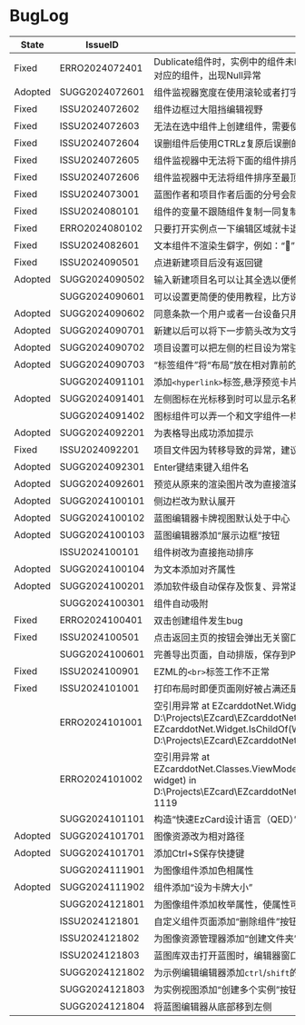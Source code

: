 # BugLog

|State|IssueID|Description|
|---|---|---|
|Fixed|ERRO2024072401|Dublicate组件时，实例中的组件未Dublicate，导致出现编辑蓝图中被Dublicate的组件的属性时，找不到实例中对应的组件，出现Null异常|
|Adopted|SUGG2024072601|组件监视器宽度在使用滚轮或者打字的时候不稳定|
|Fixed|ISSU2024072602|组件边框过大阻挡编辑视野|
|Fixed|ISSU2024072603|无法在选中组件上创建组件，需要使用鼠标功能才能取消选中|
|Fixed|ISSU2024072604|误删组件后使用CTRLz复原后误删的组件排序错误|
|Fixed|ISSU2024072605|组件监视器中无法将下面的组件排序至上面的组件下|
|Fixed|ISSU2024072606|组件监视器中无法将组件排序至最顶层|
|Fixed|ISSU2024073001|蓝图作者和项目作者后面的分号会随着保存打开越来越多|
|Fixed|ISSU2024080101|组件的变量不跟随组件复制一同复制|
|Fixed|ERRO2024080102|只要打开实例点一下编辑区域就卡退|
|Fixed|ISSU2024082601|文本组件不渲染生僻字，例如：“𬑡”|
|Fixed|ISSU2024090501|点进新建项目后没有返回键|
|Adopted|SUGG2024090502|输入新建项目名可以让其全选以便修改和删除|
||SUGG2024090601|可以设置更简便的使用教程，比方说插入箭头说明用途|
|Adopted|SUGG2024090602|同意条款一个用户或者一台设备只用同意一次就可以，不用每次都点同意（修改条款）|
|Adopted|SUGG2024090701|新建以后可以将下一步箭头改为文字版放在右下，箭头不明显|
|Adopted|SUGG2024090702|项目设置可以把左侧的栏目设为常驻，更加直观看出总概，更加方便进行卡牌设计|
|Adopted|SUGG2024090703|“标签组件”将“布局”放在相对靠前的位置|
||SUGG2024091101|添加`<hyperlink>`标签,悬浮预览卡片|
|Adopted|SUGG2024091401|左侧图标在光标移到时可以显示名称|
||SUGG2024091402|图标组件可以弄一个和文字组件一样的更明显的模拟表现|
|Adopted|SUGG2024092201|为表格导出成功添加提示|
|Fixed|ISSU2024092201|项目文件因为转移导致的异常，建议改为打开ezp文件后立即修改ProjecfLocation|
|Adopted|SUGG2024092301|Enter键结束键入组件名|
|Adopted|SUGG2024092601|预览从原来的渲染图片改为直接渲染控件，大体量控件集合改为虚拟化|
|Adopted|SUGG2024100101|侧边栏改为默认展开|
|Adopted|SUGG2024100102|蓝图编辑器卡牌视图默认处于中心|
|Adopted|SUGG2024100103|蓝图编辑器添加“展示边框”按钮|
||ISSU2024100101|组件树改为直接拖动排序|
|Adopted|SUGG2024100104|为文本添加对齐属性|
|Adopted|SUGG2024100201|添加软件级自动保存及恢复、异常退出检查|
||SUGG2024100301|组件自动吸附|
|Fixed|ERRO2024100401|双击创建组件发生bug|
|Fixed|ISSU2024100501|点击返回主页的按钮会弹出无关窗口|
||SUGG2024100601|完善导出页面，自动排版，保存到PNG或PDF，或直接发送到系统打印服务|
|Fixed|ISSU2024100901|EZML的`<br>`标签工作不正常|
|Fixed|ISSU2024101001|打印布局时即便页面刚好被占满还是会新建另一对空白页|
||ERRO2024101001|空引用异常 at EZcarddotNet.Widget.get_WidgetPath() in D:\Projects\EZcard\EZcarddotNet\EZcarddotNet\Classes\Widget.cs:line 768 at EZcarddotNet.Widget.IsChildOf(Widget child, Widget parent) in D:\Projects\EZcard\EZcarddotNet\EZcarddotNet\Classes\Widget.cs:line 1286|
||ERRO2024101002|空引用异常 at EZcarddotNet.Classes.ViewModels.BluePrintDesignerViewModel.HandleTreeRectMouseLeave(Widget widget) in D:\Projects\EZcard\EZcarddotNet\EZcarddotNet\Classes\ViewModels\BluePrintDesignerViewModel.cs:line 1119|
||SUGG2024101101|构造“快速EzCard设计语言（QED）”，用于读取并快速生成卡牌组件|
|Adopted|SUGG2024101701|图像资源改为相对路径|
|Adopted|SUGG2024101701|添加Ctrl+S保存快捷键|
||SUGG2024111901|为图像组件添加色相属性|
|Adopted|SUGG2024111902|组件添加“设为卡牌大小”|
||SUGG2024121801|为图像组件添加枚举属性，使属性可以快速在范围内的图像中单选|
||ISSU2024121801|自定义组件页面添加“删除组件”按钮|
||ISSU2024121802|为图像资源管理器添加“创建文件夹”按钮|
||ISSU2024121803|蓝图库双击打开蓝图时，编辑器窗口不会自动置顶|
||SUGG2024121802|为示例编辑编辑器添加`ctrl`/`shift`的多选操作，以便同时编辑多个实例|
||SUGG2024121803|为实例视图添加“创建多个实例”按钮|
||SUGG2024121804|将蓝图编辑器从底部移到左侧|
